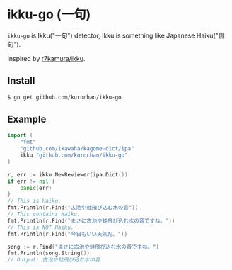 # ikku-go (一句)
`ikku-go` is Ikku("一句") detector, Ikku is something like Japanese Haiku("俳句").

Inspired by [r7kamura/ikku](https://github.com/r7kamura/ikku).

## Install
```bash
$ go get github.com/kurochan/ikku-go
```

## Example
```go
import (
	"fmt"
	"github.com/ikawaha/kagome-dict/ipa"
	ikku "github.com/kurochan/ikku-go"
)

r, err := ikku.NewReviewer(ipa.Dict())
if err != nil {
	panic(err)
}
// This is Haiku.
fmt.Println(r.Find("古池や蛙飛び込む水の音"))
// This contains Haiku.
fmt.Println(r.Find("まさに古池や蛙飛び込む水の音ですね。"))
// This is NOT Haiku.
fmt.Println(r.Find("今日もいい天気だ。"))

song := r.Find("まさに古池や蛙飛び込む水の音ですね。")
fmt.Println(song.String())
// Output: 古池や蛙飛び込む水の音
```
